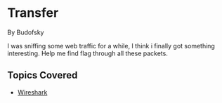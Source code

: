 # Transfer
By Budofsky

I was sniffing some web traffic for a while, I think i finally got something interesting. Help me find flag through all these packets.

## Topics Covered
- [Wireshark](/forensics/what-is-wireshark/)

